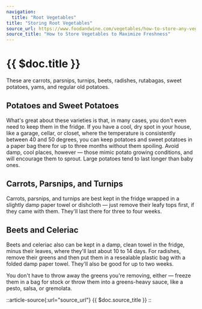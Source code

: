 ```yaml
---
navigation:
  title: "Root Vegetables"
title: "Storing Root Vegetables"
source_url: https://www.foodandwine.com/vegetables/how-to-store-any-vegetable
source_title: "How to Store Vegetables to Maximize Freshness"
---
```


# {{ $doc.title }}

These are carrots, parsnips, turnips, beets, radishes, rutabagas, sweet potatoes, yams, and regular old potatoes.

## Potatoes and Sweet Potatoes

What's great about these varieties is that, in many cases, you don't even need to keep them in the fridge. If you have a cool, dry spot in your house, like a garage, cellar, or closet, where the temperature is consistently between 40 and 50 degrees, you can keep potatoes and sweet potatoes in a paper bag there for up to three months without them spoiling. Avoid damp, cool places, however — those mimic potato growing conditions, and will encourage them to sprout. Large potatoes tend to last longer than baby ones.

## Carrots, Parsnips, and Turnips

Carrots, parsnips, and turnips are best kept in the fridge wrapped in a slightly damp paper towel or dishcloth — just remove their leafy tops first, if they came with them. They'll last there for three to four weeks.

## Beets and Celeriac

Beets and celeriac also can be kept in a damp, clean towel in the fridge, minus their leaves, where they'll last about 10 to 14 days. For radishes, remove their greens and then put them in a resealable plastic bag with a folded damp paper towel. They'll also be good for up to two weeks.

You don't have to throw away the greens you're removing, either — freeze them in a bag for stock or throw them into a greens-heavy sauce, like a pesto, salsa, or gremolata.

::article-source{:url="source_url"}
{{ $doc.source_title }}
::